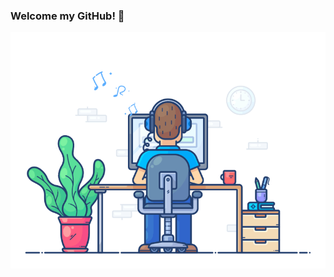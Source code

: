 ### Welcome my GitHub! 👋

<!--**Paulodobb/Paulodobb** is a ✨ _special_ ✨ repository because its `README.md` (this file) appears on your GitHub profile.-->
<div align="center" width="50">
  <a  href="https://github.com/Paulodobb">
    <img src="https://github.com/Paulodobb/Paulodobb/blob/main/dev-working.gif" href="https://github.com/Paulodobb" alt="CoDiNg RocKs"  width="550"/> 
</a>  
<!--

TODO
### Vibing to : 🎧 
[![Spotify](https://spotify-readme.sp-xd.vercel.app/api/spotify)](https://open.spotify.com/user/22i2tpjp3lg2gt3iksdupc4za) <br>
  -->
  
</div
Here are some ideas to get you started:

- 🔭  I’m currently working on BI of new sales strategy BB2892

- 🌱  I’m currently learning Nodejs, React, Next

  <!-- 👯  I’m looking to collaborate on ...
- 🤔  I’m looking for help with ... 
- 💬  Ask me about ... 
- 📫  How to reach me: ...
- 😄  Pronouns: ...
- ⚡  Fun fact: ...
-->

  
